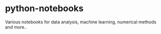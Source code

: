 # python-notebooks
Various notebooks for data analysis, machine learning, numerical methods and more..
